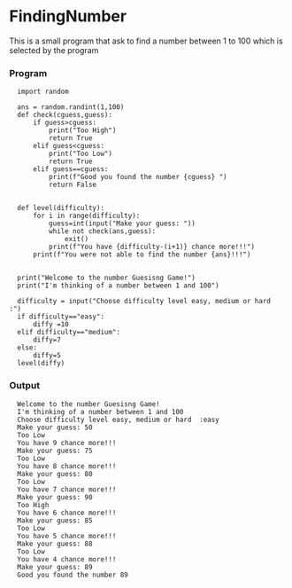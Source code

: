# FindingNumber

This is a small program that ask to find a number between 1 to 100 which is selected by the program


### Program

      import random

      ans = random.randint(1,100)
      def check(cguess,guess):
          if guess>cguess:
              print("Too High")
              return True
          elif guess<cguess:
              print("Too Low")
              return True
          elif guess==cguess:
              print(f"Good you found the number {cguess} ")
              return False  


      def level(difficulty):
          for i in range(difficulty):
              guess=int(input("Make your guess: "))
              while not check(ans,guess):
                  exit()
              print(f"You have {difficulty-(i+1)} chance more!!!")
          print(f"You were not able to find the number {ans}!!!")


      print("Welcome to the number Guesisng Game!")
      print("I'm thinking of a number between 1 and 100")

      difficulty = input("Choose difficulty level easy, medium or hard  :")
      if difficulty=="easy":
          diffy =10
      elif difficulty=="medium":
          diffy=7
      else:
          diffy=5
      level(diffy)   

            
### Output


      Welcome to the number Guesisng Game!
      I'm thinking of a number between 1 and 100
      Choose difficulty level easy, medium or hard  :easy
      Make your guess: 50
      Too Low
      You have 9 chance more!!!
      Make your guess: 75
      Too Low
      You have 8 chance more!!!
      Make your guess: 80
      Too Low
      You have 7 chance more!!!
      Make your guess: 90
      Too High
      You have 6 chance more!!!
      Make your guess: 85
      Too Low
      You have 5 chance more!!!
      Make your guess: 88
      Too Low
      You have 4 chance more!!!
      Make your guess: 89
      Good you found the number 89
      
